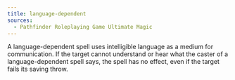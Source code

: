 ```yaml
---
title: language-dependent
sources:
  - Pathfinder Roleplaying Game Ultimate Magic
---
```


A language-dependent spell uses intelligible language as a medium for communication. If the target cannot understand or hear what the caster of a language-dependent spell says, the spell has no effect, even if the target fails its saving throw.
